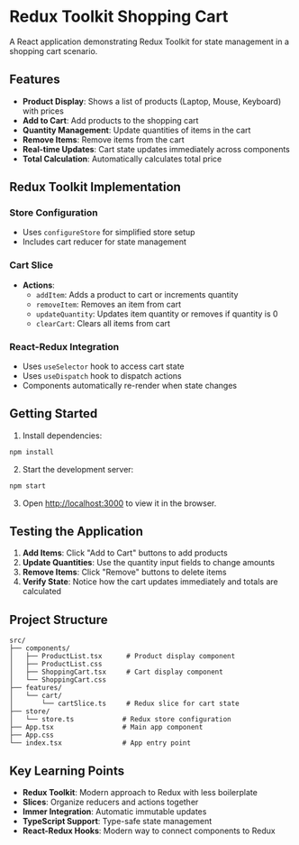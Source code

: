 # Redux Toolkit Shopping Cart

A React application demonstrating Redux Toolkit for state management in a shopping cart scenario.

## Features

- **Product Display**: Shows a list of products (Laptop, Mouse, Keyboard) with prices
- **Add to Cart**: Add products to the shopping cart
- **Quantity Management**: Update quantities of items in the cart
- **Remove Items**: Remove items from the cart
- **Real-time Updates**: Cart state updates immediately across components
- **Total Calculation**: Automatically calculates total price

## Redux Toolkit Implementation

### Store Configuration

- Uses `configureStore` for simplified store setup
- Includes cart reducer for state management

### Cart Slice

- **Actions**:
  - `addItem`: Adds a product to cart or increments quantity
  - `removeItem`: Removes an item from cart
  - `updateQuantity`: Updates item quantity or removes if quantity is 0
  - `clearCart`: Clears all items from cart

### React-Redux Integration

- Uses `useSelector` hook to access cart state
- Uses `useDispatch` hook to dispatch actions
- Components automatically re-render when state changes

## Getting Started

1. Install dependencies:

```bash
npm install
```

2. Start the development server:

```bash
npm start
```

3. Open [http://localhost:3000](http://localhost:3000) to view it in the browser.

## Testing the Application

1. **Add Items**: Click "Add to Cart" buttons to add products
2. **Update Quantities**: Use the quantity input fields to change amounts
3. **Remove Items**: Click "Remove" buttons to delete items
4. **Verify State**: Notice how the cart updates immediately and totals are calculated

## Project Structure

```
src/
├── components/
│   ├── ProductList.tsx      # Product display component
│   ├── ProductList.css
│   ├── ShoppingCart.tsx     # Cart display component
│   └── ShoppingCart.css
├── features/
│   └── cart/
│       └── cartSlice.ts     # Redux slice for cart state
├── store/
│   └── store.ts            # Redux store configuration
├── App.tsx                 # Main app component
├── App.css
└── index.tsx               # App entry point
```

## Key Learning Points

- **Redux Toolkit**: Modern approach to Redux with less boilerplate
- **Slices**: Organize reducers and actions together
- **Immer Integration**: Automatic immutable updates
- **TypeScript Support**: Type-safe state management
- **React-Redux Hooks**: Modern way to connect components to Redux
